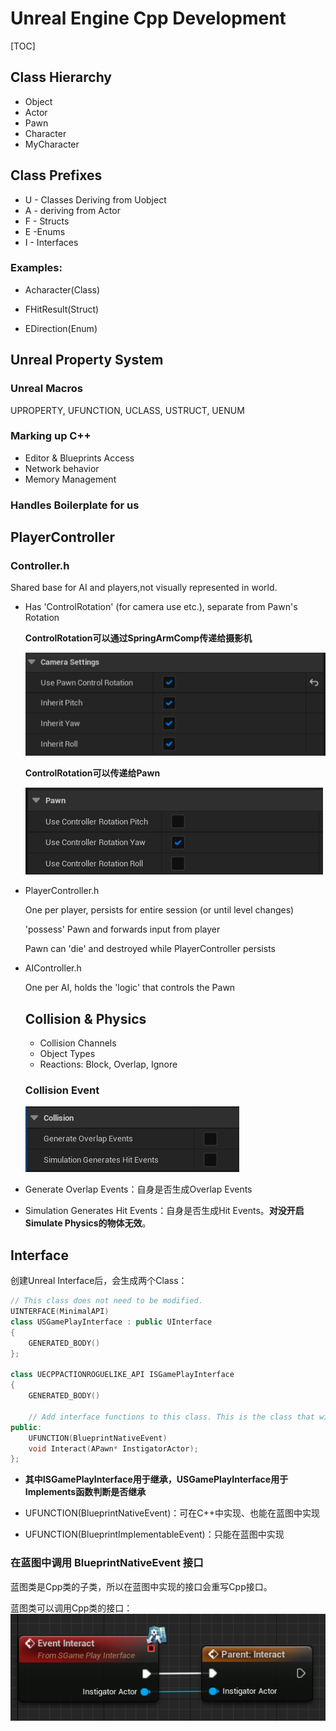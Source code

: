 # Unreal Engine Cpp Development

[TOC]

## Class Hierarchy

* Object
* Actor
* Pawn
* Character
* MyCharacter

## Class Prefixes

* U - Classes Deriving from Uobject
* A - deriving from Actor
* F - Structs
* E -Enums
* I - Interfaces

### Examples: 

* Acharacter(Class)

* FHitResult(Struct)

* EDirection(Enum)

## Unreal Property System

### Unreal Macros

UPROPERTY, UFUNCTION, UCLASS, USTRUCT, UENUM 

### Marking up C++

* Editor & Blueprints Access
* Network behavior
* Memory Management

### Handles Boilerplate for us

## PlayerController

### Controller.h

Shared base for AI and players,not visually represented in world.

* Has 'ControlRotation' (for camera use etc.), separate from Pawn's Rotation

  **ControlRotation可以通过SpringArmComp传递给摄影机**

  ![image-20220621224143910](assets/image-20220621224143910.png)

  **ControlRotation可以传递给Pawn**

  ![image-20220621222829351](assets/image-20220621222829351.png)

  

* PlayerController.h

  One per player, persists for entire session (or until level changes)

  'possess' Pawn and forwards input from player

  Pawn can 'die' and destroyed while PlayerController persists

* AIController.h

  One per AI, holds the 'logic' that controls the Pawn
  
  ## Collision & Physics
  
  * Collision Channels
  * Object Types
  * Reactions: Block, Overlap, Ignore
  
  ### Collision Event
  
  ![image-20220622193757588](assets/image-20220622193757588.png)

* Generate Overlap Events：自身是否生成Overlap Events
* Simulation Generates Hit Events：自身是否生成Hit Events。**对没开启Simulate Physics的物体无效**。

## Interface

创建Unreal Interface后，会生成两个Class：

```c++
// This class does not need to be modified.
UINTERFACE(MinimalAPI)
class USGamePlayInterface : public UInterface
{
	GENERATED_BODY()
};

class UECPPACTIONROGUELIKE_API ISGamePlayInterface
{
	GENERATED_BODY()

	// Add interface functions to this class. This is the class that will be inherited to implement this interface.
public:
	UFUNCTION(BlueprintNativeEvent)
	void Interact(APawn* InstigatorActor);
};
```

* **其中ISGamePlayInterface用于继承，USGamePlayInterface用于Implements函数判断是否继承**

* UFUNCTION(BlueprintNativeEvent)：可在C++中实现、也能在蓝图中实现
* UFUNCTION(BlueprintImplementableEvent)：只能在蓝图中实现

### 在蓝图中调用 BlueprintNativeEvent 接口

蓝图类是Cpp类的子类，所以在蓝图中实现的接口会重写Cpp接口。

蓝图类可以调用Cpp类的接口：![image-20220625175730760](assets/image-20220625175730760.png)

